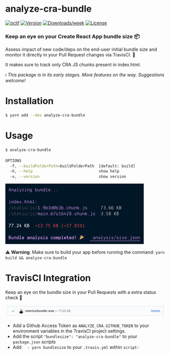# analyze-cra-bundle

[![oclif](https://img.shields.io/badge/cli-oclif-brightgreen.svg)](https://oclif.io)
[![Version](https://img.shields.io/npm/v/analyze-cra-bundle.svg)](https://npmjs.org/package/analyze-cra-bundle)
[![Downloads/week](https://img.shields.io/npm/dw/analyze-cra-bundle.svg)](https://npmjs.org/package/analyze-cra-bundle)
[![License](https://img.shields.io/npm/l/analyze-cra-bundle.svg)](https://github.com/petecorreia/analyze-cra-bundle/blob/master/package.json)

### Keep an eye on your Create React App bundle size 📦

Assess impact of new code/deps on the end-user initial bundle size and monitor it directly in your Pull Request changes via TravisCI. 🔎

It makes sure to track only CRA JS chunks present in index.html.

ℹ️ _This package is in its early stages. More features on the way. Suggestions welcome!_

# Installation

```bash
$ yarn add --dev analyze-cra-bundle
```

# Usage

```bash
$ analyze-cra-bundle

OPTIONS
  -f, --buildFolderPath=buildFolderPath  [default: build]
  -h, --help                             show help
  -v, --version                          show version
```

<img width="435" src="media/screenshot-output.png" alt="Output screenshot">

⚠️ **Warning**: Make sure to build your app before running the command: `yarn build && analyze-cra-bundle`

# TravisCI Integration

Keep an eye on the bundle size in your Pull Requests with a extra status check 👀

<img width="900" src="media/screenshot-PR.png" alt="Pull Request screenshot">

-   Add a Github Access Token as `ANALYZE_CRA_GITHUB_TOKEN` to your environment variables in the TravisCI project settings.
-   Add the script `"bundlesize": "analyze-cra-bundle"` to your `package.json` scripts
-   Add `  - yarn bundlesize` to your `.travis.yml` within `script:`
